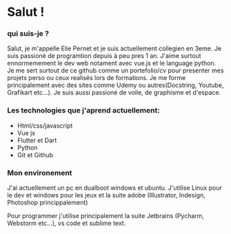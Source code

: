 # Salut !

### qui suis-je ?
Salut, je m'appelle Elie Pernet et je suis actuellement collegien en 3eme. Je suis passioné de programtion depuis à peu pres 1 an. J'aime surtout ennormemement le dev web notament avec vue.js et le language python. Je me sert surtout de ce github comme un portefolio/cv pour presenter mes projets perso ou ceux realisés lors de formations. Je me forme principalement avec des sites comme Udemy ou autres(Docstring, Youtube, Grafikart etc...). Je suis aussi passioné de voile, de graphisme et d'espace.

### Les technologies que j'aprend actuellement:

- Html/css/javascript
- Vue js
- Flutter et Dart
- Python
- Git et Github

### Mon environement
J'ai actuellement un pc en dualboot windows et ubuntu. J'utilise Linux pour le dev et windows pour les jeux et la suite adobe (Illustrator, Indesign, Photoshop princippalement)

Pour programmer j'utilise principalement la suite Jetbrains (Pycharm, Webstorm etc...), vs code et sublime text.

